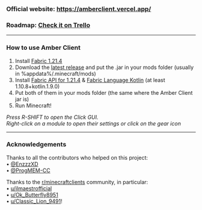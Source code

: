 ### Official website: https://amberclient.vercel.app/
### Roadmap: [Check it on Trello](https://trello.com/b/DKUyIJQ7/amber-client)

---

### How to use Amber Client

1. Install [Fabric 1.21.4](https://fabricmc.net/use/installer/)
2. Download the [latest release](https://github.com/gqdThinky/AmberClient/releases/tag/Beta) and put the .jar in your mods folder (usually in %appdata%/.minecraft/mods)
3. Install [Fabric API for 1.21.4](https://modrinth.com/mod/fabric-api/versions) & [Fabric Language Kotlin](https://modrinth.com/mod/fabric-language-kotlin/version/1.10.8+kotlin.1.9.0) (at least 1.10.8+kotlin.1.9.0)
4. Put both of them in your mods folder (the same where the Amber Client jar is)
5. Run Minecraft!

*Press R-SHIFT to open the Click GUI.*
<br>*Right-click on a module to open their settings or click on the gear icon*

---

### Acknowledgements

Thanks to all the contributors who helped on this project:
<br>• [@EnzzzXD](https://github.com/enzzzh)
<br>• [@ProgMEM-CC](https://github.com/ProgMEM-CC)

Thanks to the [r/minecraftclients](https://www.reddit.com/r/minecraftclients/) community, in particular:
<br>• [u/ilmaestrofficial](https://www.reddit.com/user/ilmaestrofficial/)
<br>• [u/Ok_Butterfly8951](https://www.reddit.com/user/Ok_Butterfly8951/)
<br>• [u/Classic_Lion_9491](https://www.reddit.com/user/Classic_Lion_9491/)!
